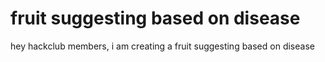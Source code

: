 # fruit suggesting based on disease
 hey hackclub members, i am creating a fruit suggesting based on disease

